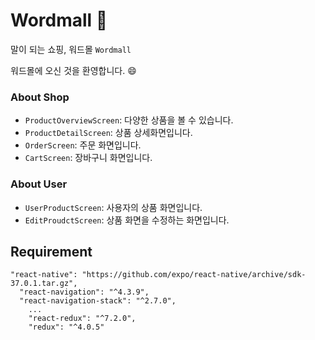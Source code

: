 # Wordmall :shopping_cart:

말이 되는 쇼핑, 워드몰 `Wordmall`

워드몰에 오신 것을 환영합니다. :smile:

### About Shop

- `ProductOverviewScreen`: 다양한 상품을 볼 수 있습니다.
- `ProductDetailScreen`: 상품 상세화면입니다.
- `OrderScreen`: 주문 화면입니다.
- `CartScreen`: 장바구니 화면입니다.

### About User

- `UserProductScreen`: 사용자의 상품 화면입니다.
- `EditProudctScreen`: 상품 화면을 수정하는 화면입니다.

## Requirement

```
"react-native": "https://github.com/expo/react-native/archive/sdk-37.0.1.tar.gz",
  "react-navigation": "^4.3.9",
  "react-navigation-stack": "^2.7.0",
    ...
	"react-redux": "^7.2.0",
    "redux": "^4.0.5"
```
